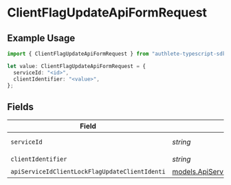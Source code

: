 # ClientFlagUpdateApiFormRequest

## Example Usage

```typescript
import { ClientFlagUpdateApiFormRequest } from "authlete-typescript-sdk/models/operations";

let value: ClientFlagUpdateApiFormRequest = {
  serviceId: "<id>",
  clientIdentifier: "<value>",
};
```

## Fields

| Field                                                                                                               | Type                                                                                                                | Required                                                                                                            | Description                                                                                                         |
| ------------------------------------------------------------------------------------------------------------------- | ------------------------------------------------------------------------------------------------------------------- | ------------------------------------------------------------------------------------------------------------------- | ------------------------------------------------------------------------------------------------------------------- |
| `serviceId`                                                                                                         | *string*                                                                                                            | :heavy_check_mark:                                                                                                  | A service ID.                                                                                                       |
| `clientIdentifier`                                                                                                  | *string*                                                                                                            | :heavy_check_mark:                                                                                                  | A client ID.                                                                                                        |
| `apiServiceIdClientLockFlagUpdateClientIdenti`                                                                      | [models.ApiServiceIdClientLockFlagUpdateClientIdenti](../../models/apiserviceidclientlockflagupdateclientidenti.md) | :heavy_minus_sign:                                                                                                  | N/A                                                                                                                 |
